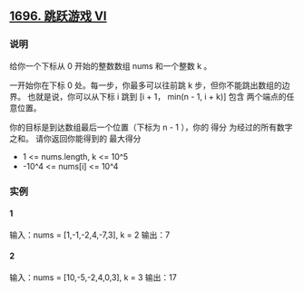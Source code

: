 ## [1696. 跳跃游戏 VI](https://leetcode-cn.com/problems/jump-game-vi/)

### 说明
给你一个下标从 0 开始的整数数组 nums 和一个整数 k 。

一开始你在下标 0 处。每一步，你最多可以往前跳 k 步，但你不能跳出数组的边界。
也就是说，你可以从下标 i 跳到 [i + 1， min(n - 1, i + k)] 包含 两个端点的任意位置。

你的目标是到达数组最后一个位置（下标为 n - 1 ），你的 得分 为经过的所有数字之和。
请你返回你能得到的 最大得分

*  1 <= nums.length, k <= 10^5
* -10^4 <= nums[i] <= 10^4

### 实例
#### 1
输入：nums = [1,-1,-2,4,-7,3], k = 2
输出：7

#### 2
输入：nums = [10,-5,-2,4,0,3], k = 3
输出：17